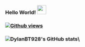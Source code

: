 ### Hello World! <img src="https://github.com/DylanBT928/DylanBT928/assets/75633077/a28c2107-a4bc-4265-bb3c-b5f23b36d1f2" width="29px">
### [![Github views](https://komarev.com/ghpvc/?username=DylanBT928&style=flat-square&color=green)](https://github.com/DylanBT928)
### ![DylanBT928's GitHub stats](https://github-readme-stats.vercel.app/api?username=DylanBT928&theme=dracula&show_icons=true)\

<!--
**DylanBT928/DylanBT928** is a ✨ _special_ ✨ repository because its `README.md` (this file) appears on your GitHub profile.

Here are some ideas to get you started:

- 🔭 I’m currently working on ...
- 🌱 I’m currently learning ...
- 👯 I’m looking to collaborate on ...
- 🤔 I’m looking for help with ...
- 💬 Ask me about ...
- 📫 How to reach me: ...
- 😄 Pronouns: ...
- ⚡ Fun fact: ...
-->
